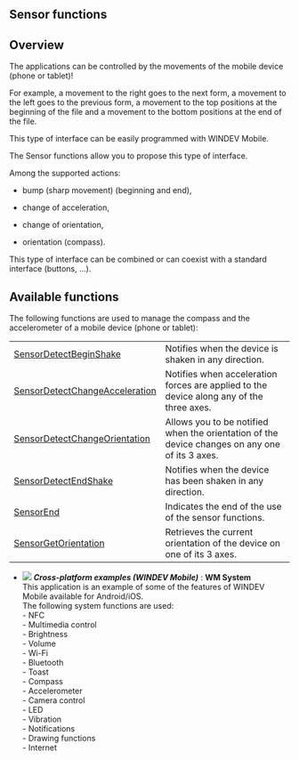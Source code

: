 


## Sensor functions
			



<a name="NOTE1"></a>
<a name="NOTE1_1"></a>


## Overview
<a name="overview_ELTTEXTE000118"></a>
The applications can be controlled by the movements of the mobile device (phone or tablet)!

For example, a movement to the right goes to the next form, a movement to the left goes to the previous form, a movement to the top positions at the beginning of the file and a movement to the bottom positions at the end of the file.

This type of interface can be easily programmed with WINDEV Mobile.

The Sensor functions allow you to propose this type of interface.

Among the supported actions:

- bump (sharp movement) (beginning and end), 

- change of acceleration, 

- change of orientation, 

- orientation (compass).




This type of interface can be combined or can coexist with a standard interface (buttons, ...). 





<a name="NOTE2"></a>
<a name="NOTE2_1"></a>


## Available functions
<a name="available_functions_ELTTEXTE000142"></a>
The following functions are used to manage the compass and the accelerometer of a mobile device (phone or tablet):



|   |   |
| --- | --- |
| [SensorDetectBeginShake](../WDLang1/1000019363.md) | Notifies when the device is shaken in any direction. |
| [SensorDetectChangeAcceleration](../WDLang1/1000019362.md) | Notifies when acceleration forces are applied to the device along any of the three axes. |
| [SensorDetectChangeOrientation](../WDLang1/1000019361.md) | Allows you to be notified when the orientation of the device changes on any one of its 3 axes. |
| [SensorDetectEndShake](../WDLang1/1000019364.md) | Notifies when the device has been shaken in any direction. |
| [SensorEnd](../WDLang1/1000019644.md) | Indicates the end of the use of the sensor functions. |
| [SensorGetOrientation](../WDLang1/1000019369.md) | Retrieves the current orientation of the device on one of its 3 axes. |






- ![](https://doc.pcsoft.fr/en-US/images/image.awp?langid=3&name=WMSystem.gif) ***Cross-platform examples (WINDEV Mobile)*** : **WM System** <br>This application is an example of some of the features of WINDEV Mobile available for Android/iOS.<br>The following system functions are used: <br>- NFC<br>- Multimedia control<br>- Brightness<br>- Volume<br>- Wi-Fi<br>- Bluetooth<br>- Toast<br>- Compass<br>- Accelerometer<br>- Camera control<br>- LED<br>- Vibration<br>- Notifications<br>- Drawing functions<br>- Internet


